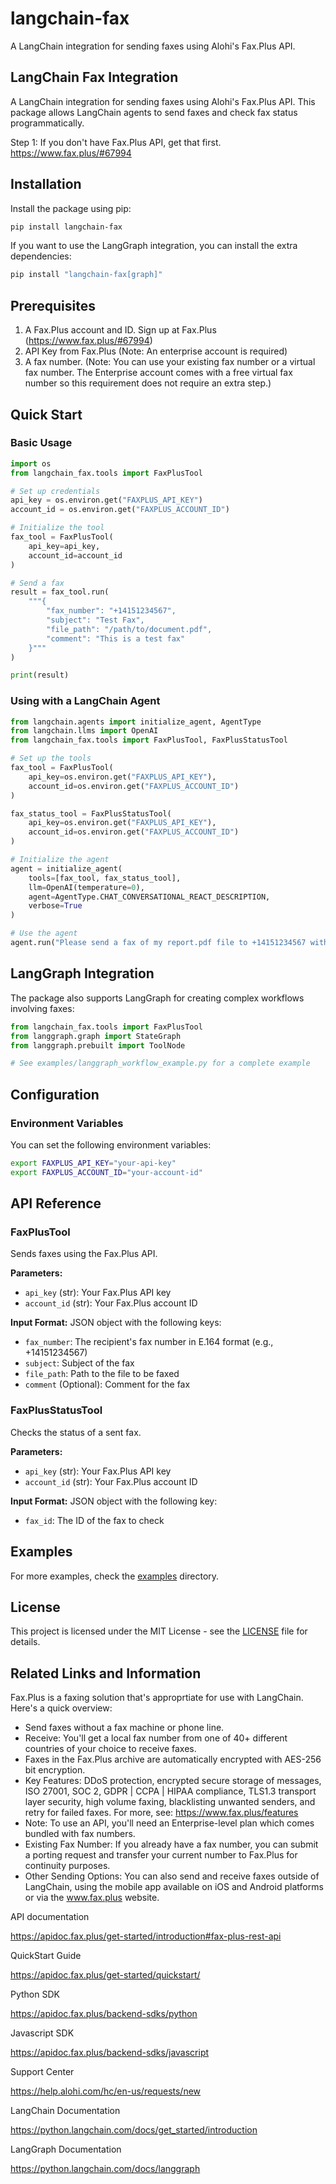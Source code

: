 # langchain-fax
A LangChain integration for sending faxes using Alohi's Fax.Plus API.

## LangChain Fax Integration

A LangChain integration for sending faxes using Alohi's Fax.Plus API. This package allows LangChain agents to send faxes and check fax status programmatically.

Step 1:
If you don't have Fax.Plus API, get that first. https://www.fax.plus/#67994

## Installation

Install the package using pip:

```bash
pip install langchain-fax
```

If you want to use the LangGraph integration, you can install the extra dependencies:

```bash
pip install "langchain-fax[graph]"
```

## Prerequisites

1. A Fax.Plus account and ID. Sign up at Fax.Plus (https://www.fax.plus/#67994)
2. API Key from Fax.Plus (Note: An enterprise account is required)
3. A fax number. (Note: You can use your existing fax number or a virtual fax number. The Enterprise account comes with a free virtual fax number so this requirement does not require an extra step.)

## Quick Start

### Basic Usage

```python
import os
from langchain_fax.tools import FaxPlusTool

# Set up credentials
api_key = os.environ.get("FAXPLUS_API_KEY")
account_id = os.environ.get("FAXPLUS_ACCOUNT_ID")

# Initialize the tool
fax_tool = FaxPlusTool(
    api_key=api_key,
    account_id=account_id
)

# Send a fax
result = fax_tool.run(
    """{
        "fax_number": "+14151234567",
        "subject": "Test Fax",
        "file_path": "/path/to/document.pdf",
        "comment": "This is a test fax"
    }"""
)

print(result)
```

### Using with a LangChain Agent

```python
from langchain.agents import initialize_agent, AgentType
from langchain.llms import OpenAI
from langchain_fax.tools import FaxPlusTool, FaxPlusStatusTool

# Set up the tools
fax_tool = FaxPlusTool(
    api_key=os.environ.get("FAXPLUS_API_KEY"),
    account_id=os.environ.get("FAXPLUS_ACCOUNT_ID")
)

fax_status_tool = FaxPlusStatusTool(
    api_key=os.environ.get("FAXPLUS_API_KEY"),
    account_id=os.environ.get("FAXPLUS_ACCOUNT_ID")
)

# Initialize the agent
agent = initialize_agent(
    tools=[fax_tool, fax_status_tool],
    llm=OpenAI(temperature=0),
    agent=AgentType.CHAT_CONVERSATIONAL_REACT_DESCRIPTION,
    verbose=True
)

# Use the agent
agent.run("Please send a fax of my report.pdf file to +14151234567 with the subject 'Monthly Report'")
```

## LangGraph Integration

The package also supports LangGraph for creating complex workflows involving faxes:

```python
from langchain_fax.tools import FaxPlusTool
from langgraph.graph import StateGraph
from langgraph.prebuilt import ToolNode

# See examples/langgraph_workflow_example.py for a complete example
```

## Configuration

### Environment Variables

You can set the following environment variables:

```bash
export FAXPLUS_API_KEY="your-api-key"
export FAXPLUS_ACCOUNT_ID="your-account-id"
```

## API Reference

### FaxPlusTool

Sends faxes using the Fax.Plus API.

**Parameters:**
- `api_key` (str): Your Fax.Plus API key
- `account_id` (str): Your Fax.Plus account ID

**Input Format:**
JSON object with the following keys:
- `fax_number`: The recipient's fax number in E.164 format (e.g., +14151234567)
- `subject`: Subject of the fax
- `file_path`: Path to the file to be faxed
- `comment` (Optional): Comment for the fax

### FaxPlusStatusTool

Checks the status of a sent fax.

**Parameters:**
- `api_key` (str): Your Fax.Plus API key
- `account_id` (str): Your Fax.Plus account ID

**Input Format:**
JSON object with the following key:
- `fax_id`: The ID of the fax to check

## Examples

For more examples, check the [examples](./examples) directory.

## License

This project is licensed under the MIT License - see the [LICENSE](LICENSE) file for details.

## Related Links and Information

Fax.Plus is a faxing solution that's approprtiate for use with LangChain. Here's a quick overview:

- Send faxes without a fax machine or phone line.
- Receive: You'll get a local fax number from one of 40+ different countries of your choice to receive faxes.
- Faxes in the Fax.Plus archive are automatically encrypted with AES-256 bit encryption.
- Key Features: DDoS protection, encrypted secure storage of messages, ISO 27001, SOC 2, GDPR | CCPA | HIPAA compliance, TLS1.3 transport layer security, high volume faxing, blacklisting unwanted senders, and retry for failed faxes. For more, see: https://www.fax.plus/features
- Note: To use an API, you'll need an Enterprise-level plan which comes bundled with fax numbers.
- Existing Fax Number: If you already have a fax number, you can submit a porting request and transfer your current number to Fax.Plus for continuity purposes.
- Other Sending Options: You can also send and receive faxes outside of LangChain, using the mobile app available on iOS and Android platforms or via the www.fax.plus website.

API documentation

https://apidoc.fax.plus/get-started/introduction#fax-plus-rest-api

QuickStart Guide

https://apidoc.fax.plus/get-started/quickstart/

Python SDK

https://apidoc.fax.plus/backend-sdks/python

Javascript SDK

https://apidoc.fax.plus/backend-sdks/javascript

Support Center

https://help.alohi.com/hc/en-us/requests/new

LangChain Documentation

https://python.langchain.com/docs/get_started/introduction

LangGraph Documentation

https://python.langchain.com/docs/langgraph
